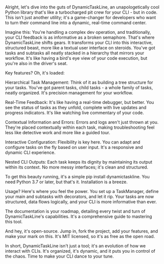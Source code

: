 Alright, let's dive into the guts of DynamicTaskLine, an unapologetically cool Python library that's like a turbocharged pit crew for your CLI - but in code. This isn't just another utility; it's a game-changer for developers who want to turn their command line into a dynamic, real-time command center.

Imagine this: You're handling a complex dev operation, and traditionally, your CLI feedback is as informative as a broken semaphore. That's where DynamicTaskLine shifts gears. It transforms your CLI into this interactive, structured beast, more like a textual user interface on steroids. You've got tasks and subtasks all neatly stacked in a hierarchy that mirrors your workflow. It's like having a bird's eye view of your code execution, but you're also in the driver's seat.

Key features? Oh, it's loaded:

Hierarchical Task Management: Think of it as building a tree structure for your tasks. You've got parent tasks, child tasks - a whole family of tasks, neatly organized. It's precision management for your workflow.

Real-Time Feedback: It's like having a real-time debugger, but better. You see the status of tasks as they unfold, complete with live updates and progress indicators. It's like watching live commentary of your code.

Contextual Information and Errors: Errors and logs aren't just thrown at you. They're placed contextually within each task, making troubleshooting feel less like detective work and more like a guided tour.

Interactive Configuration: Flexibility is key here. You can adapt and configure tasks on the fly based on user input. It's a responsive and dynamic CLI experience.

Nested CLI Outputs: Each task keeps its dignity by maintaining its output within its context. No more messy interfaces; it's clean and structured.

To get this beauty running, it's a simple pip install dynamictaskline. You need Python 3.7 or later, but that's it. Installation is a breeze.

Usage? Here's where you feel the power. You set up a TaskManager, define your main and subtasks with decorators, and let it rip. Your tasks are now structured, data flows logically, and your CLI is more informative than ever.

The documentation is your roadmap, detailing every twist and turn of DynamicTaskLine's capabilities. It's a comprehensive guide to mastering this tool.

And hey, it's open-source. Jump in, fork the project, add your features, and make your mark on this. It's MIT licensed, so it's as free as the open road.

In short, DynamicTaskLine isn't just a tool; it's an evolution of how we interact with CLIs. It's organized, it's dynamic, and it puts you in control of the chaos. Time to make your CLI dance to your tune.
